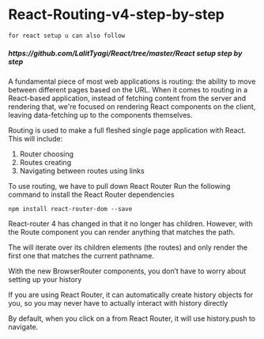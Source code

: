 # React-Routing-v4-step-by-step
```
for react setup u can also follow 
```
<h5>https://github.com/LalitTyagi/React/tree/master/React setup step by step</h5>

A fundamental piece of most web applications is routing: the ability to move between different pages based on the URL. When it comes to routing in a React-based application, instead of fetching content from the server and rendering that, we're focused on rendering React components on the client, leaving data-fetching up to the components themselves.

Routing is used to make a full fleshed single page application with React.   
This will include:
1. Router choosing
2. Routes creating
3. Navigating between routes using links


To use routing, we have to pull down React Router
Run the following command to install the React Router dependencies
```
npm install react-router-dom --save
```


React-router 4 has changed in that it no longer has children. However, with the Route  component you can render anything that matches the path.

The <Switch> will iterate over its children elements (the routes) and only render the first one that matches the current pathname.

With the new BrowserRouter components, you don’t have to worry about setting up your history

If you are using React Router, it can automatically create history objects for you, so you may never have to actually interact with history directly

By default, when you click on a <Link> from React Router, it will use history.push to navigate.
